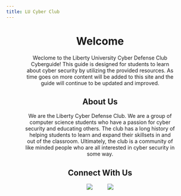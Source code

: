 ```yaml
---
title: LU Cyber Club
---
```


<h1 style="text-align: center;">Welcome</h1>

<p style="padding-left: 10%; padding-right: 10%; text-align: center;">
Weclome to the Liberty University Cyber Defense Club Cyberguide! This guide is designed for students to learn about cyber security by utilizing the provided resources. As time goes on more content will be added to this site and the guide will continue to be updated and improved.
</p> 

<h2 style="text-align: center;">About Us</h2>

<p style="padding-left: 10%; padding-right: 10%; text-align: center;">
We are the Liberty Cyber Defense Club.  We are a group of computer science students who have a passion for cyber security and educating others.  The club has a long history of helping students to learn and expand their skillsets in and out of the classroom.  Ultimately, the club is a community of like minded people who are all interested in cyber security in some way.
</p>

<h2 style="text-align: center;">Connect With Us</h2>

<p style="text-align: center;"><a href="https://discord.gg/BJnPPJr4uG"><img src=images/discord.webp></a><span style="padding: 20px;"></span><a href="https://teams.microsoft.com/l/team/19%3a2aa7a84251bf4550bd095f21c99efb24%40thread.skype/conversations?groupId=fa184012-9743-4bd3-95a7-d28e44f948de&tenantId=baf8218e-b302-4465-a993-4a39c97251b2"><img src=images/teams.png></a></p>

